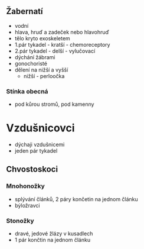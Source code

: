 ## Žabernatí
- vodní
- hlava, hruď a zadeček nebo hlavohruď
- tělo kryto exoskeletem
- 1.pár tykadel - kratší - chemoreceptory
- 2.pár tykadel - delší - vylučovací
- dýchání žábrami
- gonochoristé
- dělení na nižší a vyšší
  - nižší - perloočka

### Stínka obecná
- pod kůrou stromů, pod kamenny

# Vzdušnicovci
- dýchaji vzdušnicemi
- jeden pár tykadel

## Chvostoskoci
### Mnohonožky
- splývání článků, 2 páry končetin na jednom článku
- býložravci
### Stonožky
- dravé, jedové žlázy v kusadlech
- 1 pár končtin na jednom článku

